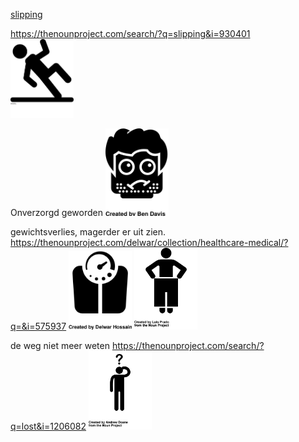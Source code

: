 
[slipping](https://thenounproject.com/search/?q=slipping)

https://thenounproject.com/search/?q=slipping&i=930401  
<img src="slipping_930401_cc.svg" width="20%">

Onverzorgd geworden
<img src="grubby_274497_cc.svg" width="20%">

gewichtsverlies, magerder er uit zien. 
https://thenounproject.com/delwar/collection/healthcare-medical/?q=&i=575937
<img src="medicalhealth_weegshaal_575937_cc.svg" width="20%">
<img src="weight_loss_20318_cc.svg" width="20%">


de weg niet meer weten
https://thenounproject.com/search/?q=lost&i=1206082
<img src="lostandconfused_1206082_cc.svg" width="20%">
<img src="" width="20%">
<img src="" width="20%">
<img src="" width="20%">
<img src="" width="20%">
